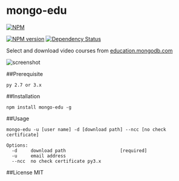 mongo-edu
=========

[![NPM](https://nodei.co/npm/mongo-edu.png?compact=true)](https://nodei.co/npm/mongo-edu/)

[![NPM version](https://badge.fury.io/js/mongo-edu.png)](http://badge.fury.io/js/mongo-edu)
[![Dependency Status](https://gemnasium.com/przemyslawpluta/mongo-edu.png)](https://gemnasium.com/przemyslawpluta/mongo-edu)

Select and download video courses from [education.mongodb.com](https://education.mongodb.com)

![screenshot](https://raw.github.com/przemyslawpluta/mongo-edu/gh-pages/images/me.gif)

##Prerequisite

```
py 2.7 or 3.x
```

##Installation

```
npm install mongo-edu -g
```

##Usage

```
mongo-edu -u [user name] -d [download path] --ncc [no check certificate]

Options:
  -d     download path                    [required]
  -u     email address
  --ncc  no check certificate py3.x
```

##License
MIT
